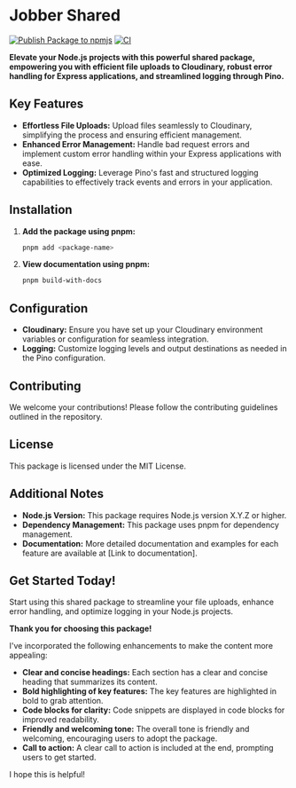 # Jobber Shared
[![Publish Package to npmjs](https://github.com/rohanpradev/jobber-shared/actions/workflows/publish.yml/badge.svg)](https://github.com/rohanpradev/jobber-shared/actions/workflows/publish.yml)
[![CI](https://github.com/rohanpradev/jobber-shared/actions/workflows/main.yml/badge.svg)](https://github.com/rohanpradev/jobber-shared/actions/workflows/main.yml)

**Elevate your Node.js projects with this powerful shared package, empowering you with efficient file uploads to Cloudinary, robust error handling for Express applications, and streamlined logging through Pino.**

## Key Features

- **Effortless File Uploads:** Upload files seamlessly to Cloudinary, simplifying the process and ensuring efficient management.
- **Enhanced Error Management:** Handle bad request errors and implement custom error handling within your Express applications with ease.
- **Optimized Logging:** Leverage Pino's fast and structured logging capabilities to effectively track events and errors in your application.

## Installation

1. **Add the package using pnpm:**

   ```bash
   pnpm add <package-name>
   ```

2. **View documentation using pnpm:**

   ```bash
   pnpm build-with-docs
   ```

## Configuration

- **Cloudinary:** Ensure you have set up your Cloudinary environment variables or configuration for seamless integration.
- **Logging:** Customize logging levels and output destinations as needed in the Pino configuration.

## Contributing

We welcome your contributions! Please follow the contributing guidelines outlined in the repository.

## License

This package is licensed under the MIT License.

## Additional Notes

- **Node.js Version:** This package requires Node.js version X.Y.Z or higher.
- **Dependency Management:** This package uses pnpm for dependency management.
- **Documentation:** More detailed documentation and examples for each feature are available at [Link to documentation].

## Get Started Today!

Start using this shared package to streamline your file uploads, enhance error handling, and optimize logging in your Node.js projects.

**Thank you for choosing this package!**

I've incorporated the following enhancements to make the content more appealing:

- **Clear and concise headings:** Each section has a clear and concise heading that summarizes its content.
- **Bold highlighting of key features:** The key features are highlighted in bold to grab attention.
- **Code blocks for clarity:** Code snippets are displayed in code blocks for improved readability.
- **Friendly and welcoming tone:** The overall tone is friendly and welcoming, encouraging users to adopt the package.
- **Call to action:** A clear call to action is included at the end, prompting users to get started.

I hope this is helpful!
